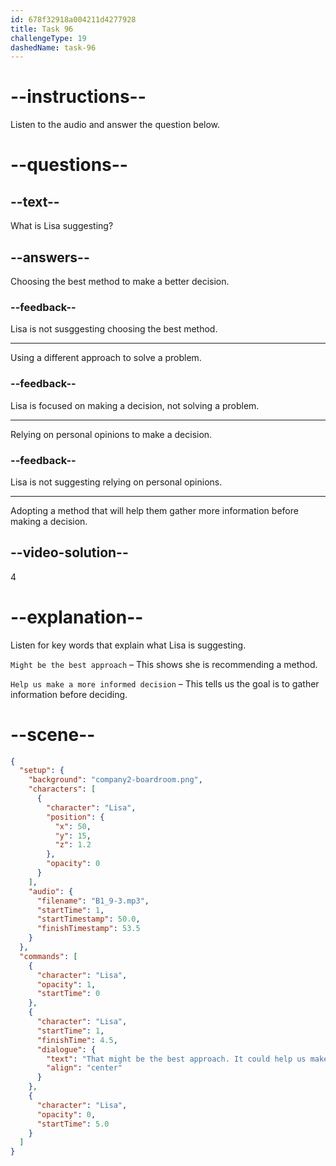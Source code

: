 ```yaml
---
id: 678f32918a004211d4277928
title: Task 96
challengeType: 19
dashedName: task-96
---
```


<!-- (audio) Lisa: That might be the best approach. It could help us make a more informed decision. -->

# --instructions--

Listen to the audio and answer the question below.

# --questions--

## --text--

What is Lisa suggesting?

## --answers--

Choosing the best method to make a better decision.

### --feedback--

Lisa is not susggesting choosing the best method.

---

Using a different approach to solve a problem.

### --feedback--

Lisa is focused on making a decision, not solving a problem.

---

Relying on personal opinions to make a decision.

### --feedback--

Lisa is not suggesting relying on personal opinions.

---

Adopting a method that will help them gather more information before making a decision.

## --video-solution--

4

# --explanation--  

Listen for key words that explain what Lisa is suggesting.  

`Might be the best approach` – This shows she is recommending a method. 

`Help us make a more informed decision` – This tells us the goal is to gather information before deciding.  

# --scene--

```json
{
  "setup": {
    "background": "company2-boardroom.png",
    "characters": [
      {
        "character": "Lisa",
        "position": {
          "x": 50,
          "y": 15,
          "z": 1.2
        },
        "opacity": 0
      }
    ],
    "audio": {
      "filename": "B1_9-3.mp3",
      "startTime": 1,
      "startTimestamp": 50.0,
      "finishTimestamp": 53.5
    }
  },
  "commands": [
    {
      "character": "Lisa",
      "opacity": 1,
      "startTime": 0
    },
    {
      "character": "Lisa",
      "startTime": 1,
      "finishTime": 4.5,
      "dialogue": {
        "text": "That might be the best approach. It could help us make a more informed decision.",
        "align": "center"
      }
    },
    {
      "character": "Lisa",
      "opacity": 0,
      "startTime": 5.0
    }
  ]
}
```
